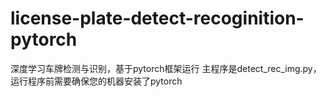 # license-plate-detect-recoginition-pytorch
深度学习车牌检测与识别，基于pytorch框架运行
主程序是detect_rec_img.py，运行程序前需要确保您的机器安装了pytorch
